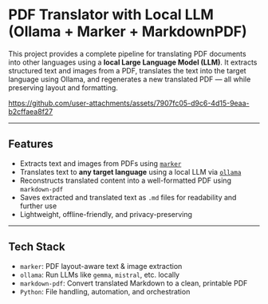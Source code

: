 #  PDF Translator with Local LLM (Ollama + Marker + MarkdownPDF)

This project provides a complete pipeline for translating PDF documents into other languages using a **local Large Language Model (LLM)**. It extracts structured text and images from a PDF, translates the text into the target language using Ollama, and regenerates a new translated PDF — all while preserving layout and formatting.

https://github.com/user-attachments/assets/7907fc05-d9c6-4d15-9eaa-b2cffaea8f27

---

##  Features

-  Extracts text and images from PDFs using [`marker`](https://github.com/zero-one-group/marker)
-  Translates text to **any target language** using a local LLM via [`ollama`](https://ollama.com/)
-  Reconstructs translated content into a well-formatted PDF using `markdown-pdf`
-  Saves extracted and translated text as `.md` files for readability and further use
-  Lightweight, offline-friendly, and privacy-preserving

---

##  Tech Stack

- `marker`: PDF layout-aware text & image extraction
- `ollama`: Run LLMs like `gemma`, `mistral`, etc. locally
- `markdown-pdf`: Convert translated Markdown to a clean, printable PDF
- `Python`: File handling, automation, and orchestration
